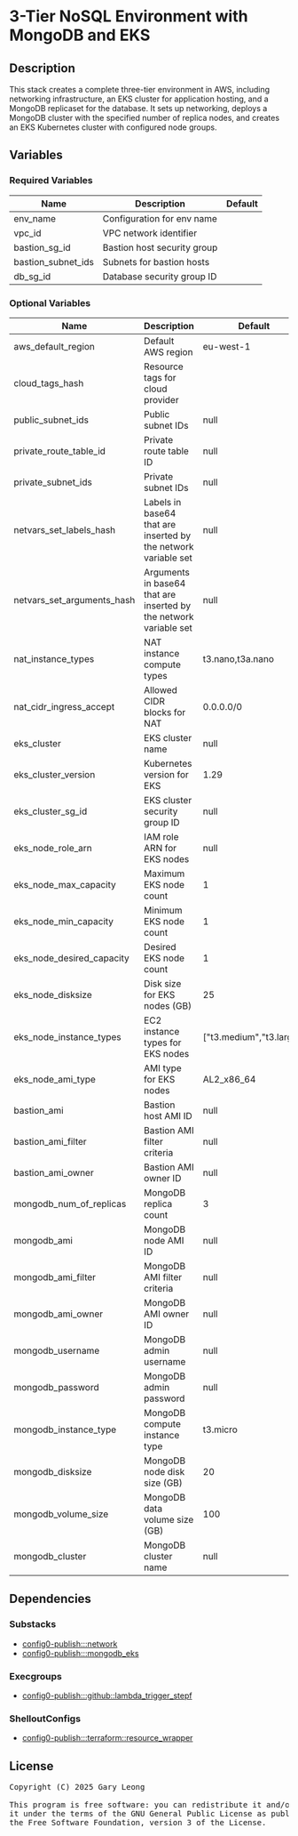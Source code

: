 # 3-Tier NoSQL Environment with MongoDB and EKS

## Description
This stack creates a complete three-tier environment in AWS, including networking infrastructure, an EKS cluster for application hosting, and a MongoDB replicaset for the database. It sets up networking, deploys a MongoDB cluster with the specified number of replica nodes, and creates an EKS Kubernetes cluster with configured node groups.

## Variables

### Required Variables

| Name | Description | Default |
|------|-------------|---------|
| env_name | Configuration for env name | &nbsp; |
| vpc_id | VPC network identifier | &nbsp; |
| bastion_sg_id | Bastion host security group | &nbsp; |
| bastion_subnet_ids | Subnets for bastion hosts | &nbsp; |
| db_sg_id | Database security group ID | &nbsp; |

### Optional Variables

| Name | Description | Default |
|------|-------------|---------|
| aws_default_region | Default AWS region | eu-west-1 |
| cloud_tags_hash | Resource tags for cloud provider | &nbsp; |
| public_subnet_ids | Public subnet IDs | null |
| private_route_table_id | Private route table ID | null |
| private_subnet_ids | Private subnet IDs | null |
| netvars_set_labels_hash | Labels in base64 that are inserted by the network variable set | null |
| netvars_set_arguments_hash | Arguments in base64 that are inserted by the network variable set | null |
| nat_instance_types | NAT instance compute types | t3.nano,t3a.nano |
| nat_cidr_ingress_accept | Allowed CIDR blocks for NAT | 0.0.0.0/0 |
| eks_cluster | EKS cluster name | null |
| eks_cluster_version | Kubernetes version for EKS | 1.29 |
| eks_cluster_sg_id | EKS cluster security group ID | null |
| eks_node_role_arn | IAM role ARN for EKS nodes | null |
| eks_node_max_capacity | Maximum EKS node count | 1 |
| eks_node_min_capacity | Minimum EKS node count | 1 |
| eks_node_desired_capacity | Desired EKS node count | 1 |
| eks_node_disksize | Disk size for EKS nodes (GB) | 25 |
| eks_node_instance_types | EC2 instance types for EKS nodes | ["t3.medium","t3.large"] |
| eks_node_ami_type | AMI type for EKS nodes | AL2_x86_64 |
| bastion_ami | Bastion host AMI ID | null |
| bastion_ami_filter | Bastion AMI filter criteria | null |
| bastion_ami_owner | Bastion AMI owner ID | null |
| mongodb_num_of_replicas | MongoDB replica count | 3 |
| mongodb_ami | MongoDB node AMI ID | null |
| mongodb_ami_filter | MongoDB AMI filter criteria | null |
| mongodb_ami_owner | MongoDB AMI owner ID | null |
| mongodb_username | MongoDB admin username | null |
| mongodb_password | MongoDB admin password | null |
| mongodb_instance_type | MongoDB compute instance type | t3.micro |
| mongodb_disksize | MongoDB node disk size (GB) | 20 |
| mongodb_volume_size | MongoDB data volume size (GB) | 100 |
| mongodb_cluster | MongoDB cluster name | null |

## Dependencies

### Substacks
- [config0-publish:::network](http://config0.http.redirects.s3-website-us-east-1.amazonaws.com/assets/stacks/config0-publish/network/default)
- [config0-publish:::mongodb_eks](http://config0.http.redirects.s3-website-us-east-1.amazonaws.com/assets/stacks/config0-publish/mongodb_eks/default)

### Execgroups
- [config0-publish:::github::lambda_trigger_stepf](http://config0.http.redirects.s3-website-us-east-1.amazonaws.com/assets/exec/groups/config0-publish/github/lambda_trigger_stepf/default)

### ShelloutConfigs
- [config0-publish:::terraform::resource_wrapper](http://config0.http.redirects.s3-website-us-east-1.amazonaws.com/assets/shelloutconfigs/config0-publish/terraform/resource_wrapper/default)

## License
<pre>
Copyright (C) 2025 Gary Leong <gary@config0.com>

This program is free software: you can redistribute it and/or modify
it under the terms of the GNU General Public License as published by
the Free Software Foundation, version 3 of the License.
</pre>